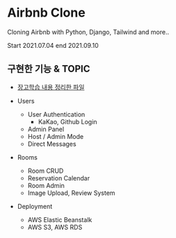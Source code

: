 # Airbnb Clone

Cloning Airbnb with Python, Django, Tailwind and more..

Start 2021.07.04
end 2021.09.10

## 구현한 기능 & TOPIC
  - <a href="https://github.com/byeongdori/Airbnb_Clone/blob/master/STUDY.md"> 장고학습 내용 정리한 파일 </a>
  - Users
    - User Authentication
      - KaKao, Github Login
    - Admin Panel
    - Host / Admin Mode
    - Direct Messages
  
  - Rooms
    - Room CRUD
    - Reservation Calendar
    - Room Admin
    - Image Upload, Review System

  - Deployment
    - AWS Elastic Beanstalk
    - AWS S3, AWS RDS

